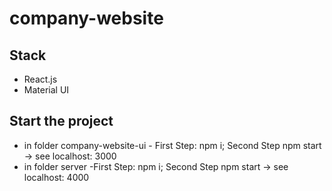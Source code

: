 # company-website

## Stack

- React.js
- Material UI

## Start the project

- in folder company-website-ui - First Step: npm i; Second Step npm start -> see localhost: 3000
- in folder server -First Step: npm i; Second Step npm start -> see localhost: 4000
